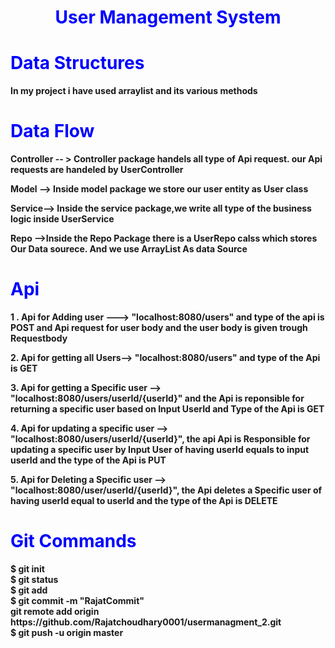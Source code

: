 <h1 style="color:blue;text-align:center;" ><b>User Management System</h1>

<h1 style="color:blue;";><b>Data Structures </h1>
<p>In my project i have used arraylist and its various methods <p>

<h1 style="color:blue;";><b>Data Flow </h1>
<p>Controller -- > Controller package handels all type of Api request. our Api requests are handeled by UserController </p>
<p>Model --> Inside model package we store our user entity as User class </p>
<p>Service--> Inside the service package,we write all type of the business logic inside UserService</p>
<p>Repo -->Inside the Repo Package there is a UserRepo calss which stores Our Data sourece. And we use ArrayList As data Source</p>
<h1 style="color:blue;";><b>Api </h1>
<p>1 . Api for Adding user  --->  "localhost:8080/users" and type of the api is POST and Api request for user body and the user body is given trough Requestbody </p>
<p>2. Api for getting all Users--> "localhost:8080/users"
and type of the Api is GET</p>
<p>3. Api for getting a Specific user --> "localhost:8080/users/userId/{userId}" and the Api is reponsible for returning a specific user based on Input UserId and Type of the Api is GET</p>
<p>4. Api for updating a specific user --> "localhost:8080/users/userId/{userId}", the api Api is Responsible for updating a specific user by Input User of having userId equals to input userId and the type of the Api is PUT</p>
<p>5. Api for Deleting a Specific user --> "localhost:8080/user/userId/{userId}", the Api deletes a Specific user of having userId equal to userId and the type of the Api is DELETE </p>
<h1 style="color:blue;";><b>Git Commands </h1>
$ git init
<br>
$ git status
<br>
$ git add
<br>
$ git  commit -m "RajatCommit"
<br>
git remote add origin https://github.com/Rajatchoudhary0001/usermanagment_2.git
<br>
$ git push -u origin master

<br>
